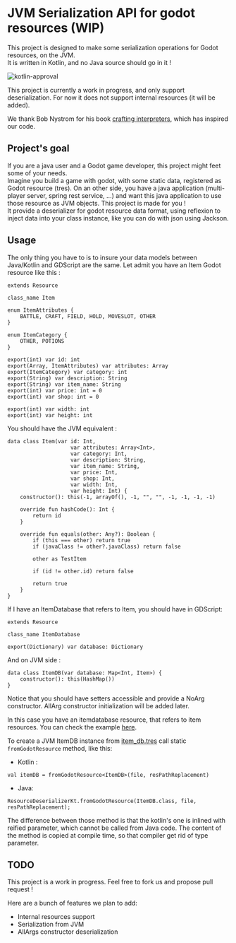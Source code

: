 # JVM Serialization API for godot resources (WIP)

This project is designed to make some serialization operations for Godot resources, on the JVM.  
It is written in Kotlin, and no Java source should go in it !

![kotlin-approval]

This project is currently a work in progress, and only support deserialization. For now it does
not support internal resources (it will be added).

We thank Bob Nystrom for his book [crafting interpreters](https://craftinginterpreters.com/), which has inspired our code.

## Project's goal

If you are a java user and a Godot game developer, this project might feet some of your needs.  
Imagine you build a game with godot, with some static data, registered as Godot resource (tres). On an other side, you
have a java application (multi-player server, spring rest service, ...) and want this java application to use those
resource as JVM objects. This project is made for you !  
It provide a deserializer for godot resource data format, using reflexion to inject data into your class instance, like
you can do with json using Jackson.

## Usage

The only thing you have to is to insure your data models between Java/Kotlin and GDScript are the same.
Let admit you have an Item Godot resource like this :

```
extends Resource

class_name Item

enum ItemAttributes {
	BATTLE, CRAFT, FIELD, HOLD, MOVESLOT, OTHER
}

enum ItemCategory {
	OTHER, POTIONS
}

export(int) var id: int
export(Array, ItemAttributes) var attributes: Array
export(ItemCategory) var category: int
export(String) var description: String
export(String) var item_name: String
export(int) var price: int = 0
export(int) var shop: int = 0

export(int) var width: int
export(int) var height: int
```

You should have the JVM equivalent :

```
data class Item(var id: Int,
                    var attributes: Array<Int>,
                    var category: Int,
                    var description: String,
                    var item_name: String,
                    var price: Int,
                    var shop: Int,
                    var width: Int,
                    var height: Int) {
    constructor(): this(-1, arrayOf(), -1, "", "", -1, -1, -1, -1)

    override fun hashCode(): Int {
        return id
    }
    
    override fun equals(other: Any?): Boolean {
        if (this === other) return true
        if (javaClass != other?.javaClass) return false
    
        other as TestItem
    
        if (id != other.id) return false
    
        return true
    }
}
```

If I have an ItemDatabase that refers to Item, you should have in GDScript:

```
extends Resource

class_name ItemDatabase

export(Dictionary) var database: Dictionary
```

And on JVM side :

```
data class ItemDB(var database: Map<Int, Item>) {
    constructor(): this(HashMap())
}
```

Notice that you should have setters accessible and provide a NoArg constructor. AllArg constructor initialization will
be added later.

In this case you have an itemdatabase resource, that refers to item resources. You can check the example
[here](src/it/resources/data/common/item_db.tres).

To create a JVM ItemDB instance from [item_db.tres](src/it/resources/data/common/item_db.tres) call static
`fromGodotResource` method, like this:

- Kotlin :
```
val itemDB = fromGodotResource<ItemDB>(file, resPathReplacement)
```

- Java: 
```
ResourceDeserializerKt.fromGodotResource(ItemDB.class, file, resPathReplacement);
```

The difference between those method is that the kotlin's one is inlined with reified parameter, which cannot be called
from Java code. The content of the method is copied at compile time, so that compiler get rid of type parameter.

## TODO

This project is a work in progress. Feel free to fork us and propose pull request !

Here are a bunch of features we plan to add:

- Internal resources support
- Serialization from JVM
- AllArgs constructor deserialization



[kotlin-approval]: https://encrypted-tbn0.gstatic.com/images?q=tbn:ANd9GcTKBdfk60YSF47gE7XfiN7h9raTwhQsdbcF1PMxk3VG2pl3QyydiA